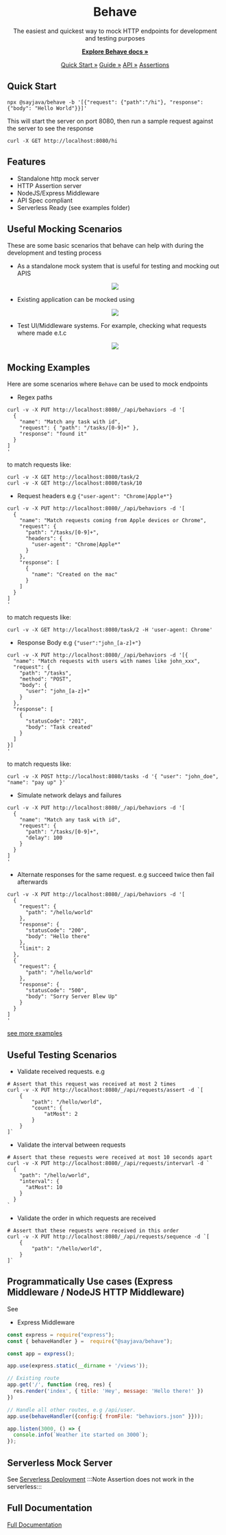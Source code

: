  <h1 align="center">Behave</h1>
 <p align="center">
The easiest and quickest way to mock HTTP endpoints for development and testing purposes
 </p>
 <p align="center">
    <a href="https://sayjava.github.io/behave/"><strong>Explore Behave docs »</strong></a>
 </p>
 <p align="center">
  <a href="https://sayjava.github.io/behave/">Quick Start »</a>
  <a href="https://sayjava.github.io/behave/guide">Guide »</a>
  <a href="https://sayjava.github.io/behave/api">API »</a>
  <a href="https://sayjava.github.io/behave/assertions">Assertions</a>
 </p>

## Quick Start

```shell
npx @sayjava/behave -b '[{"request": {"path":"/hi"}, "response": {"body": "Hello World"}}]'
```

This will start the server on port 8080, then run a sample request against the server to see the response

```shell
curl -X GET http://localhost:8080/hi
```

## Features
- Standalone http mock server
- HTTP Assertion server
- NodeJS/Express Middleware
- API Spec compliant
- Serverless Ready (see examples folder)

## Useful Mocking Scenarios

These are some basic scenarios that behave can help with during the development and testing process

- As a standalone mock system that is useful for testing and mocking out APIS
<p align="center">
<img src="docs/media/standalone_mock _server.png">
</p>

- Existing application can be mocked using  
<p align="center">
<img src="docs/media/server_mock_middleware.png">
</p>

- Test UI/Middleware systems. For example, checking what requests where made e.t.c
<p align="center">
<img src="docs/media/assert_requests.png">
</p>

## Mocking Examples

Here are some scenarios where `Behave` can be used to mock endpoints

- Regex paths

```shell
curl -v -X PUT http://localhost:8080/_/api/behaviors -d '[
  {
    "name": "Match any task with id",
    "request": { "path": "/tasks/[0-9]+" },
    "response": "found it"
  }
]
'
```

to match requests like:

```shell
curl -v -X GET http://localhost:8080/task/2
curl -v -X GET http://localhost:8080/task/10
```

- Request headers e.g `{"user-agent": "Chrome|Apple*"}`

```shell
curl -v -X PUT http://localhost:8080/_/api/behaviors -d '[
  {
    "name": "Match requests coming from Apple devices or Chrome",
    "request": {
      "path": "/tasks/[0-9]+",
      "headers": {
        "user-agent": "Chrome|Apple*"
      }
    },
    "response": [
      {
        "name": "Created on the mac"
      }
    ]
  }
]
'
```

to match requests like:

```shell
curl -v -X GET http://localhost:8080/task/2 -H 'user-agent: Chrome'
```

- Response Body e.g `{"user":"john_[a-z]+"}`

```shell
curl -v -X PUT http://localhost:8080/_/api/behaviors -d '[{
  "name": "Match requests with users with names like john_xxx",
  "request": {
    "path": "/tasks",
    "method": "POST",
    "body": {
      "user": "john_[a-z]+"
    }
  },
  "response": [
    {
      "statusCode": "201",
      "body": "Task created"
    }
  ]
}]
'
```

to match requests like:

```shell
curl -v -X POST http://localhost:8080/tasks -d '{ "user": "john_doe", "name": "pay up" }'
```

- Simulate network delays and failures

```shell
curl -v -X PUT http://localhost:8080/_/api/behaviors -d '[
  {
    "name": "Match any task with id",
    "request": {
      "path": "/tasks/[0-9]+",
      "delay": 100
    }
  }
]
'
```

- Alternate responses for the same request. e.g succeed twice then fail afterwards

```shell
curl -v -X PUT http://localhost:8080/_/api/behaviors -d '[
  {
    "request": {
      "path": "/hello/world"
    },
    "response": {
      "statusCode": "200",
      "body": "Hello there"
    },
    "limit": 2
  },
  {
    "request": {
      "path": "/hello/world"
    },
    "response": {
      "statusCode": "500",
      "body": "Sorry Server Blew Up"
    }
  }
]
'
```

[see more examples](docs/guide.md)

## Useful Testing Scenarios

- Validate received requests. e.g

```shell
# Assert that this request was received at most 2 times
curl -v -X PUT http://localhost:8080/_/api/requests/assert -d `[
    {
        "path": "/hello/world",
        "count": {
            "atMost": 2
        }
    }
]`
```

- Validate the interval between requests

```shell
# Assert that these requests were received at most 10 seconds apart
curl -v -X PUT http://localhost:8080/_/api/requests/intervarl -d `
  {
    "path": "/hello/world",
    "interval": {
      "atMost": 10
    }
  }
`
```

- Validate the order in which requests are received

```shell
# Assert that these requests were received in this order
curl -v -X PUT http://localhost:8080/_/api/requests/sequence -d `[
    {
        "path": "/hello/world",
    }
]`
```

## Programmatically Use cases (Express Middleware / NodeJS HTTP Middleware)

See 
- Express Middleware

```javascript
const express = require("express");
const { behaveHandler } =  require("@sayjava/behave");

const app = express();

app.use(express.static(__dirname + '/views'));

// Existing route
app.get('/', function (req, res) {
  res.render('index', { title: 'Hey', message: 'Hello there!' })
})

// Handle all other routes, e.g /api/user. 
app.use(behaveHandler({config:{ fromFile: "behaviors.json" }}));

app.listen(3000, () => {
  console.info(`Weather ite started on 3000`);
});

```


## Serverless Mock Server
See [Serverless Deployment](examples/behave-on-lambda/README.md)
:::Note Assertion does not work in the serverless:::


## Full Documentation

[Full Documentation](https://sayjava.github.io/behave)
